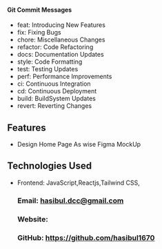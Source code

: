 



#### Git Commit Messages

- feat: Introducing New Features
- fix: Fixing Bugs
- chore: Miscellaneous Changes
- refactor: Code Refactoring
- docs: Documentation Updates
- style: Code Formatting
- test: Testing Updates
- perf: Performance Improvements
- ci: Continuous Integration
- cd: Continuous Deployment
- build: BuildSystem Updates
- revert: Reverting Changes


## Features

- Design Home Page As wise Figma MockUp


## Technologies Used

- Frontend: JavaScript,Reactjs,Tailwind CSS,


  ### Email: hasibul.dcc@gmail.com
  ### Website: 
  ### GitHub: https://github.com/hasibul1670



